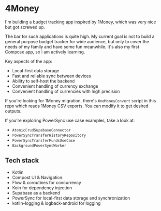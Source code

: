 # 4Money

I'm building a budget tracking app inspired by [1Money](https://play.google.com/store/apps/details?id=org.pixelrush.moneyiq), which was very nice but got screwed up. 

The bar for such applications is quite high. My current goal is not to build a general purpose budget tracker for wide audience, 
but only to cover the needs of my family and have some fun meanwhile. It's also my first Compose app, so I am actively learning.

Key aspects of the app:
- Local-first data storage
- Fast and reliable sync between devices
- Ability to self-host the backend
- Convenient handling of currency exchange
- Convenient handling of currencies with high precision

If you're looking for 1Money migration, there's `OneMoneyConvert` script in this repo which reads 1Money CSV exports.
You can modify it to get desired outputs.

If you're exploring PowerSync use case examples, take a look at:
- `AtomicCrudSupabaseConnector`
- `PowerSyncTransferHistoryRepository`
- `PowerSyncTransferFundsUseCase`
- `BackgroundPowerSyncWorker`

## Tech stack
- Kotlin
- Compost UI & Navigation
- Flow & coroutines for concurrency
- Koin for dependency injection
- Supabase as a backend
- PowerSync for local-first data storage and synchronization
- kotlin-logging & logback-android for logging
